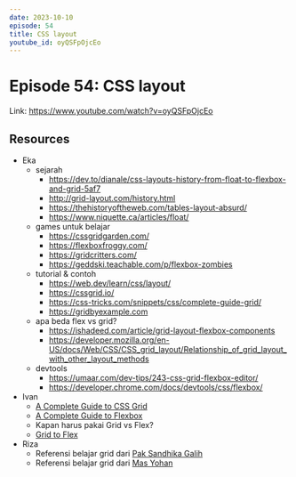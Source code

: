 ```yaml
---
date: 2023-10-10
episode: 54
title: CSS layout
youtube_id: oyQSFpOjcEo
---
```


# Episode 54: CSS layout

Link: https://www.youtube.com/watch?v=oyQSFpOjcEo

## Resources

- Eka
    - sejarah
        - https://dev.to/dianale/css-layouts-history-from-float-to-flexbox-and-grid-5af7
        - http://grid-layout.com/history.html
        - https://thehistoryoftheweb.com/tables-layout-absurd/
        - https://www.niquette.ca/articles/float/
    - games untuk belajar
        - https://cssgridgarden.com/
        - https://flexboxfroggy.com/
        - https://gridcritters.com/ 
        - https://geddski.teachable.com/p/flexbox-zombies 
    - tutorial & contoh
        - https://web.dev/learn/css/layout/
        - https://cssgrid.io/ 
        - https://css-tricks.com/snippets/css/complete-guide-grid/ 
        - https://gridbyexample.com
    - apa beda flex vs grid?
        - https://ishadeed.com/article/grid-layout-flexbox-components
        - https://developer.mozilla.org/en-US/docs/Web/CSS/CSS_grid_layout/Relationship_of_grid_layout_with_other_layout_methods 
    - devtools
        - https://umaar.com/dev-tips/243-css-grid-flexbox-editor/
        - https://developer.chrome.com/docs/devtools/css/flexbox/ 
- Ivan
    - [A Complete Guide to CSS Grid](https://css-tricks.com/snippets/css/complete-guide-grid/)
    - [A Complete Guide to Flexbox](https://css-tricks.com/snippets/css/a-guide-to-flexbox/)
    - Kapan harus pakai Grid vs Flex?
    - [Grid to Flex](https://www.gridtoflex.com/)
- Riza
    - Referensi belajar grid dari [Pak Sandhika Galih](https://www.youtube.com/playlist?list=PLFIM0718LjIXmbwX0dEsoRVX-PC16vmuw)
    - Referensi belajar grid dari [Mas Yohan](https://www.youtube.com/live/Hr6qZgH-0LQ?feature=shared)

